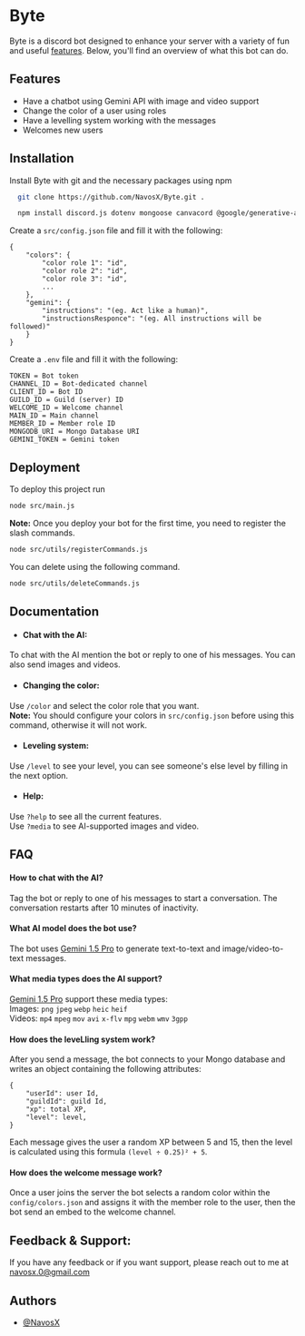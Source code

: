 
# Byte

Byte is a discord bot designed to enhance your server with a variety of fun and useful [features](#Features). Below, you'll find an overview of what this bot can do.
## Features

- Have a chatbot using Gemini API with image and video support
- Change the color of a user using roles
- Have a levelling system working with the messages
- Welcomes new users
## Installation

Install Byte with git and the necessary packages using npm

```bash
  git clone https://github.com/NavosX/Byte.git .

  npm install discord.js dotenv mongoose canvacord @google/generative-ai request
```

Create a `src/config.json` file and fill it with the following:
```
{
    "colors": {
        "color role 1": "id",
        "color role 2": "id",
        "color role 3": "id",
        ...
    },
    "gemini": {
        "instructions": "(eg. Act like a human)",
        "instructionsResponce": "(eg. All instructions will be followed)"
    }
}
```
Create a `.env` file and fill it with the following:
```
TOKEN = Bot token
CHANNEL_ID = Bot-dedicated channel
CLIENT_ID = Bot ID
GUILD_ID = Guild (server) ID
WELCOME_ID = Welcome channel
MAIN_ID = Main channel
MEMBER_ID = Member role ID
MONGODB_URI = Mongo Database URI
GEMINI_TOKEN = Gemini token
```
## Deployment

To deploy this project run

```bash
node src/main.js
```

**Note:** Once you deploy your bot for the first time, you need to register the slash commands.

```bash
node src/utils/registerCommands.js
```

You can delete using the following command.

```bash
node src/utils/deleteCommands.js
```
## Documentation

- #### Chat with the AI:
To chat with the AI mention the bot or reply to one of his messages. You can also send images and videos.
- #### Changing the color:
Use `/color` and select the color role that you want.\
**Note:** You should configure your colors in `src/config.json` before using this command, otherwise it will not work.

- #### Leveling system:
Use `/level` to see your level, you can see someone's else level by filling in the next option.

- #### Help:
Use `?help` to see all the current features.\
Use `?media` to see AI-supported images and video.
## FAQ

#### How to chat with the AI?

Tag the bot or reply to one of his messages to start a conversation. The conversation restarts after 10 minutes of inactivity.

#### What AI model does the bot use?

The bot uses [Gemini 1.5 Pro](https://deepmind.google/technologies/gemini/pro/) to generate text-to-text and image/video-to-text messages.

#### What media types does the AI support?

[Gemini 1.5 Pro](https://deepmind.google/technologies/gemini/pro/) support these media types:\
Images: `png` `jpeg` `webp` `heic` `heif`\
Videos: `mp4` `mpeg` `mov` `avi` `x-flv` `mpg` `webm` `wmv` `3gpp`

#### How does the leveLling system work?

After you send a message, the bot connects to your Mongo database and writes an object containing the following attributes:
```
{
    "userId": user Id,
    "guildId": guild Id,
    "xp": total XP,
    "level": level,
}
```
Each message gives the user a random XP between 5 and 15, then the level is calculated using this formula `(level ÷ 0.25)² + 5`.

#### How does the welcome message work?

Once a user joins the server the bot selects a random color within the `config/colors.json` and assigns it with the member role to the user, then the bot send an embed to the welcome channel.
## Feedback & Support:

If you have any feedback or if you want support, please reach out to me at navosx.0@gmail.com
## Authors

- [@NavosX](https://www.github.com/NavosX)

